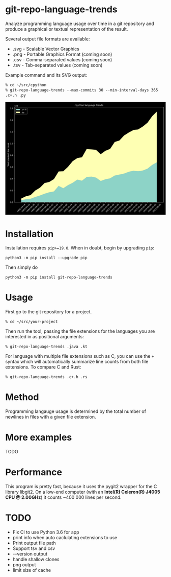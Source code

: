 # git-repo-language-trends

Analyze programming language usage over time in a git repository and produce a
graphical or textual representation of the result.

Several output file formats are available:
* .svg - Scalable Vector Graphics
* .png - Portable Graphics Format (coming soon)
* .csv - Comma-separated values (coming soon)
* .tsv - Tab-separated values (coming soon)

Example command and its SVG output:

```
% cd ~/src/cpython
% git-repo-language-trends --max-commits 30 --min-interval-days 365 .c+.h .py
```

![CPython, C vs Python, 1992-2021](./docs/images/cpython-c-vs-python-1992-2021.svg)




# Installation

Installation requires `pip>=19.0`. When in doubt, begin by upgrading `pip`:
```
python3 -m pip install --upgrade pip
```

Then simply do
```
python3 -m pip install git-repo-language-trends
```

# Usage

First go to the git repository for a project.

```
% cd ~/src/your-project
```

Then run the tool, passing the file extensions for the languages you are
interested in as positional arguments:

```
% git-repo-language-trends .java .kt
```

For language with multiple file extensions such as C, you can use the `+` syntax
which will automatically summarize line counts from both file extensions. To
compare C and Rust:

```
% git-repo-language-trends .c+.h .rs
```

# Method

Programming langauge usage is determined by the total number of newlines
in files with a given file extension.


# More examples

TODO

# Performance
This program is pretty fast, because it uses the pygit2 wrapper for the C
library libgit2. On a low-end computer (with an **Intel(R) Celeron(R) J4005 CPU
@ 2.00GHz**) it counts ~400 000 lines per second.

# TODO
* Fix CI to use Python 3.6 for app
* print info when auto caclulating extensions to use
* Print output file path
* Support tsv and csv
* --version output
* handle shallow clones
* png output
* limit size of cache
